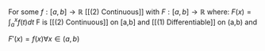 For some $f : [a,b] \rightarrow \mathbb{R}$ [[(2) Continuous]] with $F :[a,b] \rightarrow \mathbb{R}$ where:
$F(x) = {\int_{a}^x}f(t) dt$ F is [[(2) Continuous]]  on \[a,b] and [[(1) Differentiable]] on (a,b) and

$F'(x) = f(x) \forall x \in (a,b)$
